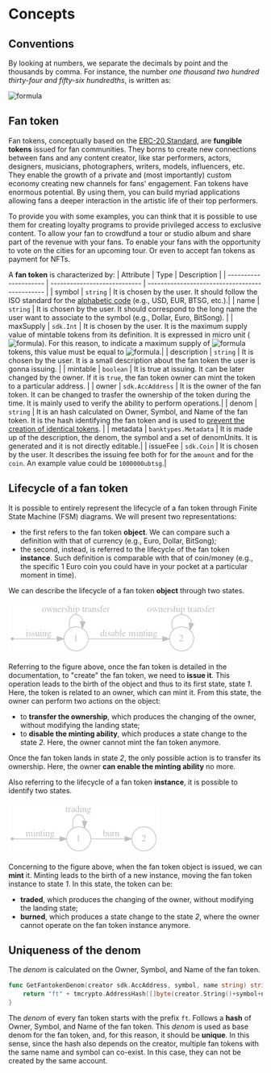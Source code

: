 <!--
order: 1
-->

# Concepts

## Conventions

By looking at numbers, we separate the decimals by point and the thousands by comma. For instance, the number _one thousand two hundred thirty-four and fifty-six hundredths_, is written as:

![formula](https://render.githubusercontent.com/render/math?math=\color{gray}1,234.56)

## Fan token

Fan tokens, conceptually based on the [ERC-20 Standard](https://ethereum.org/it/developers/docs/standards/tokens/erc-20), are **fungible tokens** issued for fan communities. They borns to create new connections between fans and any content creator, like star performers, actors, designers, musicians, photographers, writers, models, influencers, etc.
They enable the growth of a private and (most importantly) custom economy creating new channels for fans' engagement.
Fan tokens have enormous potential. By using them, you can build myriad applications allowing fans a deeper interaction in the artistic life of their top performers.

To provide you with some examples, you can think that it is possible to use them for creating loyalty programs to provide privileged access to exclusive content. To allow your fan to crowdfund a tour or studio album and share part of the revenue with your fans. To enable your fans with the opportunity to vote on the cities for an upcoming tour. Or even to accept fan tokens as payment for NFTs.

A **fan token** is characterized by:
| Attribute | Type | Description |
| --------------------- | ---------------------------- | ---------------------------------------------- |
| symbol | `string` | It is chosen by the user. It should follow the ISO standard for the [alphabetic code](https://www.iso.org/iso-4217-currency-codes.html) (e.g., USD, EUR, BTSG, etc.).|
| name | `string` | It is chosen by the user. It should correspond to the long name the user want to associate to the symbol (e.g., Dollar, Euro, BitSong). |
| maxSupply | `sdk.Int` | It is chosen by the user. It is the maximum supply value of mintable tokens from its definition. It is expressed in micro unit (![formula](https://render.githubusercontent.com/render/math?math=\color{gray}\mu=10^{-6})). For this reason, to indicate a maximum supply of ![formula](https://render.githubusercontent.com/render/math?math=\color{gray}456) tokens, this value must be equal to ![formula](https://render.githubusercontent.com/render/math?math=\color{gray}456\cdot10^{6}=456,000,000).|
| description | `string` | It is chosen by the user. It is a small description about the fan token the user is gonna issuing. |
| mintable | `boolean` | It is true at issuing. It can be later changed by the owner. If it is `true`, the fan token owner can mint the token to a particular address. |
| owner | `sdk.AccAddress` | It is the owner of the fan token. It can be changed to trasfer the ownership of the token during the time. It is mainly used to verify the ability to perform operations.|
| denom | `string` | It is an hash calculated on Owner, Symbol, and Name of the fan token. It is the hash identifying the fan token and is used to [prevent the creation of identical tokens](#Uniqueness-of-the-denom). |
| metadata | `banktypes.Metadata` | It is made up of the description, the denom, the symbol and a set of denomUnits. It is generated and it is not directly editable.|
| issueFee | `sdk.Coin` | It is chosen by the user. It describes the issuing fee both for for the `amount` and for the `coin`. An example value could be `1000000ubtsg`.|

## Lifecycle of a fan token

It is possible to entirely represent the lifecycle of a fan token through Finite State Machine (FSM) diagrams. We will present two representations:

- the first refers to the fan token **object**. We can compare such a definition with that of currency (e.g., Euro, Dollar, BitSong);
- the second, instead, is referred to the lifecycle of the fan token **instance**. Such definition is comparable with that of coin/money (e.g., the specific 1 Euro coin you could have in your pocket at a particular moment in time).

We can describe the lifecycle of a fan token **object** through two states.

![Fantoken object lifecycle](img/fantoken_object_lifecycle.png "Fantoken object lifecycle")

Referring to the figure above, once the fan token is detailed in the documentation, to "create" the fan token, we need to **issue it**. This operation leads to the birth of the object and thus to its first state, state _1_. Here, the token is related to an owner, which can mint it. From this state, the owner can perform two actions on the object:

- to **transfer the ownership**, which produces the changing of the owner, without modifying the landing state;
- to **disable the minting ability**, which produces a state change to the state _2_. Here, the owner cannot mint the fan token anymore.

Once the fan token lands in state _2_, the only possible action is to transfer its ownership. Here, the owner **can enable the minting ability** no more.

Also referring to the lifecycle of a fan token **instance**, it is possible to identify two states.

![Fantoken instance lifecycle](img/fantoken_instance_lifecycle.png "Fantoken instance lifecycle")

Concerning to the figure above, when the fan token object is issued, we can **mint** it. Minting leads to the birth of a new instance, moving the fan token instance to state _1_. In this state, the token can be:

- **traded**, which produces the changing of the owner, without modifying the landing state;
- **burned**, which produces a state change to the state _2_, where the owner cannot operate on the fan token instance anymore.

## Uniqueness of the denom

The _denom_ is calculated on the Owner, Symbol, and Name of the fan token.

```go
func GetFantokenDenom(creator sdk.AccAddress, symbol, name string) string {
	return "ft" + tmcrypto.AddressHash([]byte(creator.String()+symbol+name)).String()
}
```

The _denom_ of every fan token starts with the prefix `ft`. Follows a **hash** of Owner, Symbol, and Name of the fan token. This _denom_ is used as base denom for the fan token, and, for this reason, it should be **unique**. In this sense, since the hash also depends on the creator, multiple fan tokens with the same name and symbol can co-exist. In this case, they can not be created by the same account.
